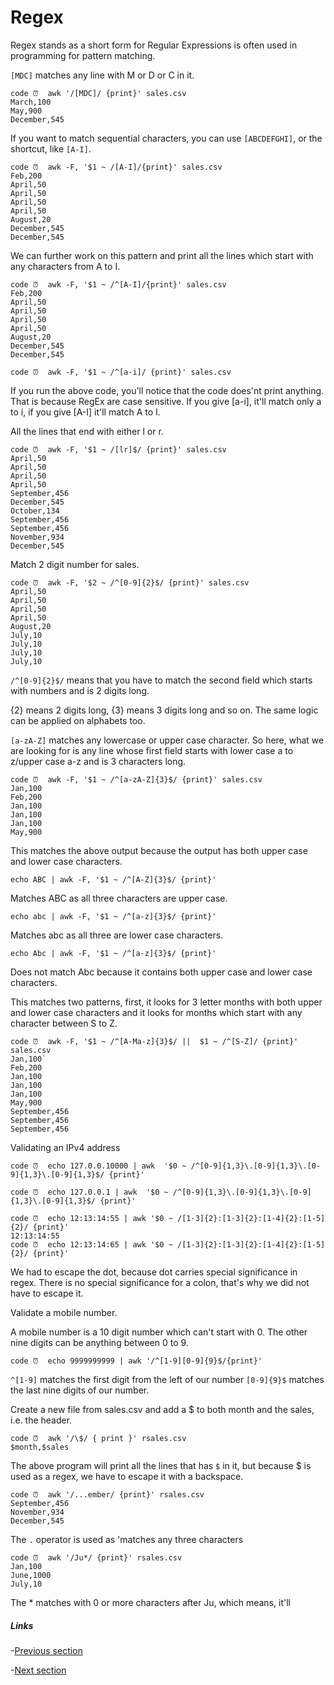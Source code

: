 # Regex

Regex stands as a short form for Regular Expressions is often used in programming for pattern matching.

`[MDC]` matches any line with M or D or C in it.

    code ⏰  awk '/[MDC]/ {print}' sales.csv
    March,100
    May,900
    December,545

If you want to match sequential characters, you can use `[ABCDEFGHI]`, or the shortcut, like `[A-I]`.

    code ⏰  awk -F, '$1 ~ /[A-I]/{print}' sales.csv
    Feb,200
    April,50
    April,50
    April,50
    April,50
    August,20
    December,545
    December,545

We can further work on this pattern and print all the lines which start with any characters from A to I.

    code ⏰  awk -F, '$1 ~ /^[A-I]/{print}' sales.csv
    Feb,200
    April,50
    April,50
    April,50
    April,50
    August,20
    December,545
    December,545

    code ⏰  awk -F, '$1 ~ /^[a-i]/ {print}' sales.csv

If you run the above code, you'll notice that the code does'nt print anything. That is because RegEx are case sensitive. If you give [a-i], it'll match only a to i, if you give [A-I] it'll match A to I.

All the lines that end with either l or r. 

    code ⏰  awk -F, '$1 ~ /[lr]$/ {print}' sales.csv
    April,50
    April,50
    April,50
    April,50
    September,456
    December,545
    October,134
    September,456
    September,456
    November,934
    December,545

Match 2 digit number for sales.

    code ⏰  awk -F, '$2 ~ /^[0-9]{2}$/ {print}' sales.csv
    April,50
    April,50
    April,50
    April,50
    August,20
    July,10
    July,10
    July,10
    July,10

`/^[0-9]{2}$/` means that you have to match the second field which starts with numbers and is 2 digits long. 

{2} means 2 digits long, {3} means 3 digits long and so on. The same logic can be applied on alphabets too.

`[a-zA-Z]` matches any lowercase or upper case character. So here, what we are looking for is any line whose first field starts with lower case a to z/upper case a-z and is 3 characters long.

    code ⏰  awk -F, '$1 ~ /^[a-zA-Z]{3}$/ {print}' sales.csv
    Jan,100
    Feb,200
    Jan,100
    Jan,100
    Jan,100
    May,900

This matches the above output because the output has both upper case and lower case characters.

    echo ABC | awk -F, '$1 ~ /^[A-Z]{3}$/ {print}'

Matches ABC as all three characters are upper case.

    echo abc | awk -F, '$1 ~ /^[a-z]{3}$/ {print}'

Matches abc as all three are lower case characters.
    
    echo Abc | awk -F, '$1 ~ /^[a-z]{3}$/ {print}'

Does not match Abc because it contains both upper case and lower case characters.

This matches two patterns, first, it looks for 3 letter months with both upper and lower case characters and it looks for months which start with any character between S to Z.

    code ⏰  awk -F, '$1 ~ /^[A-Ma-z]{3}$/ ||  $1 ~ /^[S-Z]/ {print}' sales.csv
    Jan,100`
    Feb,200
    Jan,100
    Jan,100
    Jan,100
    May,900
    September,456
    September,456
    September,456


Validating an IPv4 address 

    code ⏰  echo 127.0.0.10000 | awk  '$0 ~ /^[0-9]{1,3}\.[0-9]{1,3}\.[0-9]{1,3}\.[0-9]{1,3}$/ {print}'

    code ⏰  echo 127.0.0.1 | awk  '$0 ~ /^[0-9]{1,3}\.[0-9]{1,3}\.[0-9]{1,3}\.[0-9]{1,3}$/ {print}'

    code ⏰  echo 12:13:14:55 | awk '$0 ~ /[1-3]{2}:[1-3]{2}:[1-4]{2}:[1-5]{2}/ {print}'
    12:13:14:55
    code ⏰  echo 12:13:14:65 | awk '$0 ~ /[1-3]{2}:[1-3]{2}:[1-4]{2}:[1-5]{2}/ {print}'

We had to escape the dot, because dot carries special significance in regex. There is no special significance for a colon, that's why we did not have to escape it.

Validate a mobile number.

A mobile number is a 10 digit number which can't start with 0. The other nine digits can be anything between 0 to 9.

    code ⏰  echo 9999999999 | awk '/^[1-9][0-9]{9}$/{print}'

`^[1-9]` matches the first digit from the left of our number
`[0-9]{9}$` matches the last nine digits of our number.

Create a new file from sales.csv and add a $ to both month and the sales, i.e. the header.

    code ⏰  awk '/\$/ { print }' rsales.csv
    $month,$sales

The above program will print all the lines that has `$` in it, but because $ is used as a regex, we have to escape it with a backspace.

    code ⏰  awk '/...ember/ {print}' rsales.csv
    September,456
    November,934
    December,545

The `.` operator is used as 'matches any three characters

    code ⏰  awk '/Ju*/ {print}' rsales.csv
    Jan,100
    June,1000
    July,10

The * matches with 0 or more characters after Ju, which means, it'll


##### Links

-[Previous section](1.0file.md)

-[Next section](3.0advanced.md)